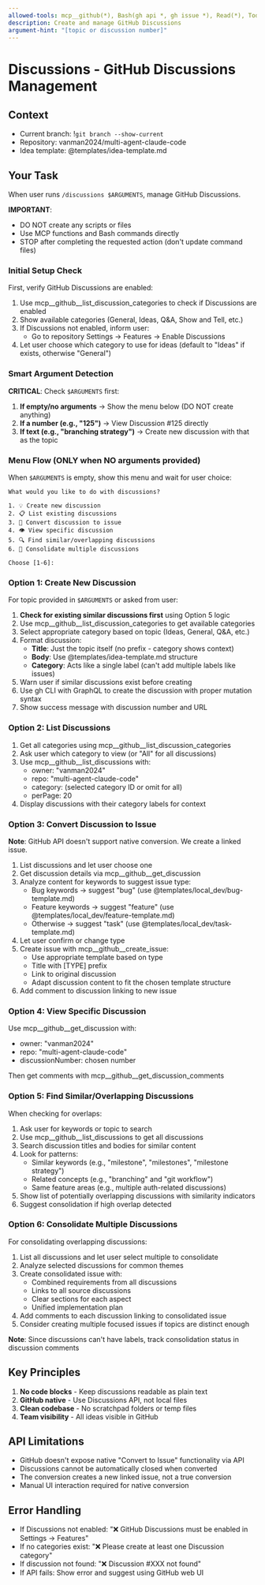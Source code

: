 ```yaml
---
allowed-tools: mcp__github(*), Bash(gh api *, gh issue *), Read(*), TodoWrite(*)
description: Create and manage GitHub Discussions
argument-hint: "[topic or discussion number]"
---
```


# Discussions - GitHub Discussions Management

## Context
- Current branch: !`git branch --show-current`
- Repository: vanman2024/multi-agent-claude-code
- Idea template: @templates/idea-template.md

## Your Task

When user runs `/discussions $ARGUMENTS`, manage GitHub Discussions.

**IMPORTANT**: 
- DO NOT create any scripts or files
- Use MCP functions and Bash commands directly
- STOP after completing the requested action (don't update command files)

### Initial Setup Check

First, verify GitHub Discussions are enabled:
1. Use mcp__github__list_discussion_categories to check if Discussions are enabled
2. Show available categories (General, Ideas, Q&A, Show and Tell, etc.)
3. If Discussions not enabled, inform user:
   - Go to repository Settings → Features → Enable Discussions
4. Let user choose which category to use for ideas (default to "Ideas" if exists, otherwise "General")

### Smart Argument Detection

**CRITICAL**: Check `$ARGUMENTS` first:
1. **If empty/no arguments** → Show the menu below (DO NOT create anything)
2. **If a number (e.g., "125")** → View Discussion #125 directly
3. **If text (e.g., "branching strategy")** → Create new discussion with that as the topic

### Menu Flow (ONLY when NO arguments provided)

When `$ARGUMENTS` is empty, show this menu and wait for user choice:
```
What would you like to do with discussions?

1. 💡 Create new discussion
2. 📋 List existing discussions  
3. 🔄 Convert discussion to issue
4. 👁️ View specific discussion
5. 🔍 Find similar/overlapping discussions
6. 🔗 Consolidate multiple discussions

Choose [1-6]:
```

### Option 1: Create New Discussion

For topic provided in `$ARGUMENTS` or asked from user:
1. **Check for existing similar discussions first** using Option 5 logic
2. Use mcp__github__list_discussion_categories to get available categories
3. Select appropriate category based on topic (Ideas, General, Q&A, etc.)
4. Format discussion:
   - **Title**: Just the topic itself (no prefix - category shows context)
   - **Body**: Use @templates/idea-template.md structure
   - **Category**: Acts like a single label (can't add multiple labels like issues)
5. Warn user if similar discussions exist before creating
6. Use gh CLI with GraphQL to create the discussion with proper mutation syntax
7. Show success message with discussion number and URL

### Option 2: List Discussions

1. Get all categories using mcp__github__list_discussion_categories
2. Ask user which category to view (or "All" for all discussions)
3. Use mcp__github__list_discussions with:
   - owner: "vanman2024"
   - repo: "multi-agent-claude-code"  
   - category: (selected category ID or omit for all)
   - perPage: 20
4. Display discussions with their category labels for context

### Option 3: Convert Discussion to Issue

**Note**: GitHub API doesn't support native conversion. We create a linked issue.

1. List discussions and let user choose one
2. Get discussion details via mcp__github__get_discussion
3. Analyze content for keywords to suggest issue type:
   - Bug keywords → suggest "bug" (use @templates/local_dev/bug-template.md)
   - Feature keywords → suggest "feature" (use @templates/local_dev/feature-template.md)
   - Otherwise → suggest "task" (use @templates/local_dev/task-template.md)
4. Let user confirm or change type
5. Create issue with mcp__github__create_issue:
   - Use appropriate template based on type
   - Title with [TYPE] prefix
   - Link to original discussion
   - Adapt discussion content to fit the chosen template structure
6. Add comment to discussion linking to new issue

### Option 4: View Specific Discussion

Use mcp__github__get_discussion with:
- owner: "vanman2024"
- repo: "multi-agent-claude-code"
- discussionNumber: chosen number

Then get comments with mcp__github__get_discussion_comments

### Option 5: Find Similar/Overlapping Discussions

When checking for overlaps:
1. Ask user for keywords or topic to search
2. Use mcp__github__list_discussions to get all discussions
3. Search discussion titles and bodies for similar content
4. Look for patterns:
   - Similar keywords (e.g., "milestone", "milestones", "milestone strategy")
   - Related concepts (e.g., "branching" and "git workflow")
   - Same feature areas (e.g., multiple auth-related discussions)
5. Show list of potentially overlapping discussions with similarity indicators
6. Suggest consolidation if high overlap detected

### Option 6: Consolidate Multiple Discussions

For consolidating overlapping discussions:
1. List all discussions and let user select multiple to consolidate
2. Analyze selected discussions for common themes
3. Create consolidated issue with:
   - Combined requirements from all discussions
   - Links to all source discussions
   - Clear sections for each aspect
   - Unified implementation plan
4. Add comments to each discussion linking to consolidated issue
5. Consider creating multiple focused issues if topics are distinct enough

**Note**: Since discussions can't have labels, track consolidation status in discussion comments

## Key Principles

1. **No code blocks** - Keep discussions readable as plain text
2. **GitHub native** - Use Discussions API, not local files
3. **Clean codebase** - No scratchpad folders or temp files
4. **Team visibility** - All ideas visible in GitHub

## API Limitations

- GitHub doesn't expose native "Convert to Issue" functionality via API
- Discussions cannot be automatically closed when converted
- The conversion creates a new linked issue, not a true conversion
- Manual UI interaction required for native conversion

## Error Handling

- If Discussions not enabled: "❌ GitHub Discussions must be enabled in Settings → Features"
- If no categories exist: "❌ Please create at least one Discussion category"  
- If discussion not found: "❌ Discussion #XXX not found"
- If API fails: Show error and suggest using GitHub web UI